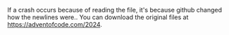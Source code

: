 If a crash occurs because of reading the file, it's because github changed how the newlines were.. 
You can download the original files at https://adventofcode.com/2024.
